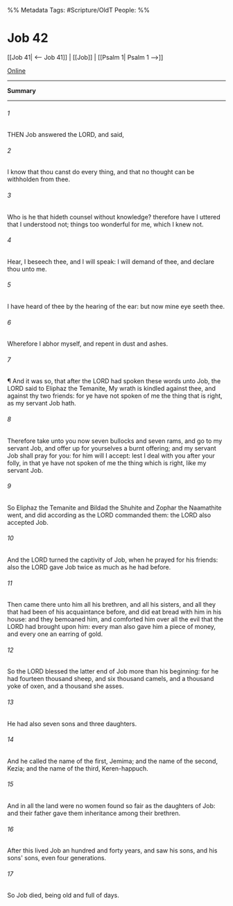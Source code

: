 

%% Metadata
Tags: #Scripture/OldT
People: 
%%
# Job 42
[[Job 41| <-- Job 41]] | [[Job]] | [[Psalm 1| Psalm 1 -->]]

[Online](https://churchofjesuschrist.org/study/scriptures/ot/job/42?lang=eng)

---
__Summary__



---

###### 1
THEN Job answered the LORD, and said,
###### 2
I know that thou canst do every thing, and that no thought can be withholden from thee.
###### 3
Who is he that hideth counsel without knowledge?  therefore have I uttered that I understood not; things too wonderful for me, which I knew not.
###### 4
Hear, I beseech thee, and I will speak: I will demand of thee, and declare thou unto me.
###### 5
I have heard of thee by the hearing of the ear: but now mine eye seeth thee.
###### 6
Wherefore I abhor myself, and repent in dust and ashes.
###### 7
¶ And it was so, that after the LORD had spoken these words unto Job, the LORD said to Eliphaz the Temanite, My wrath is kindled against thee, and against thy two friends: for ye have not spoken of me the thing that is right, as my servant Job hath.
###### 8
Therefore take unto you now seven bullocks and seven rams, and go to my servant Job, and offer up for yourselves a burnt offering; and my servant Job shall pray for you: for him will I accept: lest I deal with you after your folly, in that ye have not spoken of me the thing which is right, like my servant Job.
###### 9
So Eliphaz the Temanite and Bildad the Shuhite and Zophar the Naamathite went, and did according as the LORD commanded them: the LORD also accepted Job.
###### 10
And the LORD turned the captivity of Job, when he prayed for his friends: also the LORD gave Job twice as much as he had before.
###### 11
Then came there unto him all his brethren, and all his sisters, and all they that had been of his acquaintance before, and did eat bread with him in his house: and they bemoaned him, and comforted him over all the evil that the LORD had brought upon him: every man also gave him a piece of money, and every one an earring of gold.
###### 12
So the LORD blessed the latter end of Job more than his beginning: for he had fourteen thousand sheep, and six thousand camels, and a thousand yoke of oxen, and a thousand she asses.
###### 13
He had also seven sons and three daughters.
###### 14
And he called the name of the first, Jemima; and the name of the second, Kezia; and the name of the third, Keren-happuch.
###### 15
And in all the land were no women found so fair as the daughters of Job: and their father gave them inheritance among their brethren.
###### 16
After this lived Job an hundred and forty years, and saw his sons, and his sons' sons, even four generations.
###### 17
So Job died, being old and full of days.



